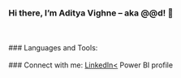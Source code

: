 ### Hi there, I’m Aditya Vighne – aka @@d! 👋
<br />
<br />
### Languages and Tools:
<br />
<br />
### Connect with me:
<a href="https://www.linkedin.com/in/adityavighne/">LinkedIn<</a>
Power BI profile
